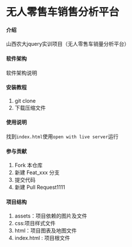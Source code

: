 # 无人零售车销售分析平台

#### 介绍

山西农大jquery实训项目（无人零售车销量分析平台）

#### 软件架构

软件架构说明

#### 安装教程

1. git clone
2. 下载压缩文件

#### 使用说明

找到`index.html`使用`open with live server`运行

#### 参与贡献

1. Fork 本仓库
2. 新建 Feat_xxx 分支
3. 提交代码
4. 新建 Pull Request1111

#### 项目结构

1. assets：项目依赖的图片及文件
2. css:项目样式文件
3. html：项目图表及地图文件
4. index.html : 项目根文件
